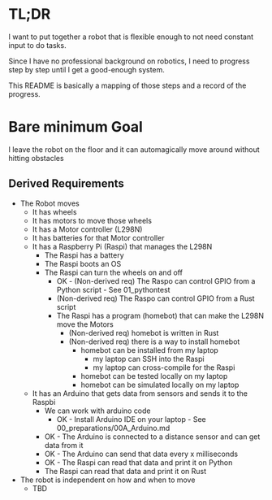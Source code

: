 # TL;DR

I want to put together a robot that is flexible enough to not need constant input to do tasks.

Since I have no professional background on robotics, I need to progress step by step until I get a good-enough system.

This README is basically a mapping of those steps and a record of the progress.

# Bare minimum Goal

I leave the robot on the floor and it can automagically move around without hitting obstacles

## Derived Requirements
- The Robot moves
  - It has wheels
  - It has motors to move those wheels
  - It has a Motor controller (L298N)
  - It has batteries for that Motor controller
  - It has a Raspberry Pi (Raspi) that manages the L298N
    - The Raspi has a battery
    - The Raspi boots an OS
    - The Raspi can turn the wheels on and off
      - OK - (Non-derived req) The Raspo can control GPIO from a Python script - See 01_pythontest
      - (Non-derived req) The Raspo can control GPIO from a Rust script
      - The Raspi has a program (homebot) that can make the L298N move the Motors
        - (Non-derived req) homebot is written in Rust
        - (Non-derived req) there is a way to install homebot
          - homebot can be installed from my laptop
            - my laptop can SSH into the Raspi
            - my laptop can cross-compile for the Raspi
          - homebot can be tested locally on my laptop
          - homebot can be simulated locally on my laptop
  - It has an Arduino that gets data from sensors and sends it to the Raspbi
    - We can work with arduino code
      - OK - Install Arduino IDE on your laptop - See 00_preparations/00A_Arduino.md
    - OK - The Arduino is connected to a distance sensor and can get data from it
    - OK - The Arduino can send that data every x milliseconds
    - OK - The Raspi can read that data and print it on Python
    - The Raspi can read that data and print it on Rust
- The robot is independent on how and when to move
  - TBD
